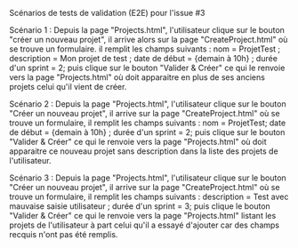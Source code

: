 Scénarios de tests de validation (E2E) pour l'issue #3

Scénario 1 :
Depuis la page "Projects.html", l'utilisateur clique sur le bouton "créer un nouveau projet", il arrive alors sur la page "CreateProject.html" où se trouve un formulaire.
il remplit les champs suivants : nom = ProjetTest ; description = Mon projet de test ; date de début = {demain à 10h} ; durée d'un sprint = 2;
puis clique sur le bouton "Valider & Créer" ce qui le renvoie vers la page "Projects.html" où doit apparaitre en plus de ses anciens projets celui qu'il vient de créer.

Scénario 2 :
Depuis la page "Projects.html", l'utilisateur clique sur le bouton "Créer un nouveau projet", il arrive sur la page "CreateProject.html" où se trouve un formulaire,
il remplit les champs suivants : nom = ProjetTest; date de début = {demain à 10h} ; durée d'un sprint = 2;
puis clique sur le bouton "Valider & Créer" ce qui le renvoie vers la page "Projects.html" où doit apparaitre ce nouveau projet sans description dans la liste des projets de l'utilisateur.

Scénario 3 :
Depuis la page "Projects.html", l'utilisateur clique sur le bouton "Créer un nouveau projet", il arrive sur la page "CreateProject.html" où se trouve un formulaire,
il remplit les champs suivants : description = Test avec mauvaise saisie utilisateur ; durée d'un sprint = 3;
puis clique le bouton "Valider & Créer" ce qui le renvoie vers la page "Projects.html" listant les projets de l'utilisateur à part celui qu'il a essayé d'ajouter car des champs recquis n'ont pas été remplis.